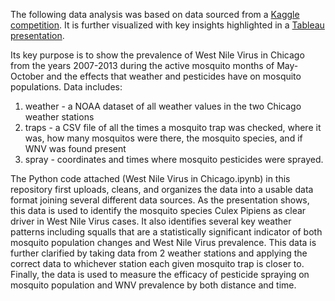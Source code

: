 The following data analysis was based on data sourced from a [Kaggle competition](https://www.kaggle.com/competitions/predict-west-nile-virus/overview). It is further visualized with key insights highlighted in a [Tableau presentation](https://public.tableau.com/app/profile/jack.didier/viz/ChicagoWestNileVirus/WestNileVirusinChicago).

Its key purpose is to show the prevalence of West Nile Virus in Chicago from the years 2007-2013 during the active mosquito months of May-October and the effects that weather and pesticides have on mosquito populations.
Data includes: 
1) weather - a NOAA dataset of all weather values in the two Chicago weather stations
2) traps - a CSV file of all the times a mosquito trap was checked, where it was, how many mosquitos were there, the mosquito species, and if WNV was found present
3) spray - coordinates and times where mosquito pesticides were sprayed.

The Python code attached (West Nile Virus in Chicago.ipynb) in this repository first uploads, cleans, and organizes the data into a usable data format joining several different data sources. As the presentation shows, this data is used to identify the mosquito species Culex Pipiens as clear driver in West Nile Virus cases. It also identifies several key weather patterns including squalls that are a statistically significant indicator of both mosquito population changes and West Nile Virus prevalence. This data is further clarified by taking data from 2 weather stations and applying the correct data to whichever station each given mosquito trap is closer to. Finally, the data is used to measure the efficacy of pesticide spraying on mosquito population and WNV prevalence by both distance and time.
